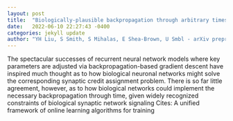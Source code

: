 ```yaml
---
layout: post
title:  "Biologically-plausible backpropagation through arbitrary timespans via local neuromodulators"
date:   2022-06-10 22:27:43 -0400
categories: jekyll update
author: "YH Liu, S Smith, S Mihalas, E Shea-Brown, U Smbl - arXiv preprint arXiv , 2022"
---
```

The spectacular successes of recurrent neural network models where key parameters are adjusted via backpropagation-based gradient descent have inspired much thought as to how biological neuronal networks might solve the corresponding synaptic credit assignment problem. There is so far little agreement, however, as to how biological networks could implement the necessary backpropagation through time, given widely recognized constraints of biological synaptic network signaling 
Cites: A unified framework of online learning algorithms for training
